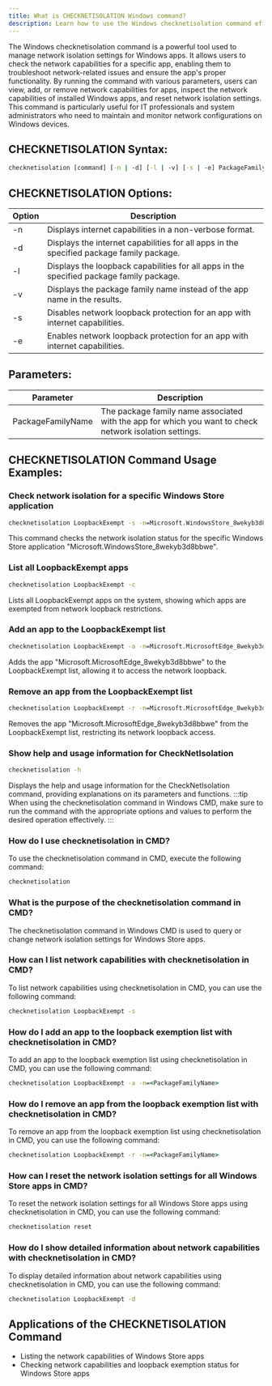 ```yaml
---
title: What is CHECKNETISOLATION Windows command?
description: Learn how to use the Windows checknetisolation command efficiently to manage network isolation settings.
---
```


The Windows checknetisolation command is a powerful tool used to manage network isolation settings for Windows apps. It allows users to check the network capabilities for a specific app, enabling them to troubleshoot network-related issues and ensure the app's proper functionality. By running the command with various parameters, users can view, add, or remove network capabilities for apps, inspect the network capabilities of installed Windows apps, and reset network isolation settings. This command is particularly useful for IT professionals and system administrators who need to maintain and monitor network configurations on Windows devices.

## CHECKNETISOLATION Syntax:
```cmd
checknetisolation [command] [-n | -d] [-l | -v] [-s | -e] PackageFamilyName
```

## CHECKNETISOLATION Options:

| Option         | Description                                      |
|----------------|--------------------------------------------------|
| -n             | Displays internet capabilities in a non-verbose format. |
| -d             | Displays the internet capabilities for all apps in the specified package family package. |
| -l             | Displays the loopback capabilities for all apps in the specified package family package. |
| -v             | Displays the package family name instead of the app name in the results. |
| -s             | Disables network loopback protection for an app with internet capabilities. |
| -e             | Enables network loopback protection for an app with internet capabilities. |

## Parameters:

| Parameter            | Description                                     |
|----------------------|-------------------------------------------------|
| PackageFamilyName    | The package family name associated with the app for which you want to check network isolation settings. |
## CHECKNETISOLATION Command Usage Examples:
### Check network isolation for a specific Windows Store application
```cmd
checknetisolation LoopbackExempt -s -n=Microsoft.WindowsStore_8wekyb3d8bbwe
```
This command checks the network isolation status for the specific Windows Store application "Microsoft.WindowsStore_8wekyb3d8bbwe".

### List all LoopbackExempt apps
```cmd
checknetisolation LoopbackExempt -c
```
Lists all LoopbackExempt apps on the system, showing which apps are exempted from network loopback restrictions.

### Add an app to the LoopbackExempt list
```cmd
checknetisolation LoopbackExempt -a -n=Microsoft.MicrosoftEdge_8wekyb3d8bbwe
```
Adds the app "Microsoft.MicrosoftEdge_8wekyb3d8bbwe" to the LoopbackExempt list, allowing it to access the network loopback.

### Remove an app from the LoopbackExempt list
```cmd
checknetisolation LoopbackExempt -r -n=Microsoft.MicrosoftEdge_8wekyb3d8bbwe
```
Removes the app "Microsoft.MicrosoftEdge_8wekyb3d8bbwe" from the LoopbackExempt list, restricting its network loopback access.

### Show help and usage information for CheckNetIsolation
```cmd
checknetisolation -h
```
Displays the help and usage information for the CheckNetIsolation command, providing explanations on its parameters and functions.
:::tip
When using the checknetisolation command in Windows CMD, make sure to run the command with the appropriate options and values to perform the desired operation effectively.
:::

### How do I use checknetisolation in CMD?
To use the checknetisolation command in CMD, execute the following command:
```cmd
checknetisolation
```

### What is the purpose of the checknetisolation command in CMD?
The checknetisolation command in Windows CMD is used to query or change network isolation settings for Windows Store apps.

### How can I list network capabilities with checknetisolation in CMD?
To list network capabilities using checknetisolation in CMD, you can use the following command:
```cmd
checknetisolation LoopbackExempt -s
```

### How do I add an app to the loopback exemption list with checknetisolation in CMD?
To add an app to the loopback exemption list using checknetisolation in CMD, you can use the following command:
```cmd
checknetisolation LoopbackExempt -a -n=<PackageFamilyName>
```

### How do I remove an app from the loopback exemption list with checknetisolation in CMD?
To remove an app from the loopback exemption list using checknetisolation in CMD, you can use the following command:
```cmd
checknetisolation LoopbackExempt -r -n=<PackageFamilyName>
```

### How can I reset the network isolation settings for all Windows Store apps in CMD?
To reset the network isolation settings for all Windows Store apps using checknetisolation in CMD, you can use the following command:
```cmd
checknetisolation reset
```

### How do I show detailed information about network capabilities with checknetisolation in CMD?
To display detailed information about network capabilities using checknetisolation in CMD, you can use the following command:
```cmd
checknetisolation LoopbackExempt -d
```

## Applications of the CHECKNETISOLATION Command

- Listing the network capabilities of Windows Store apps
- Checking network capabilities and loopback exemption status for Windows Store apps